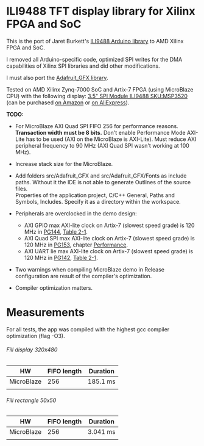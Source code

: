 # ILI9488 TFT display library for Xilinx FPGA and SoC

This is the port of Jaret Burkett's [ILI9488 Arduino library](https://github.com/jaretburkett/ILI9488) to AMD Xilinx FPGA and SoC.

I removed all Arduino-specific code, optimized SPI writes for the DMA capabilities
of Xilinx SPI libraries and did other modifications.

I must also port the [Adafruit_GFX library](https://github.com/adafruit/Adafruit-GFX-Library).

Tested on AMD Xilinx Zynq-7000 SoC and Artix-7 FPGA (using MicroBlaze CPU) with
the following display: [3.5" SPI Module ILI9488 SKU:MSP3520](http://www.lcdwiki.com/3.5inch_SPI_Module_ILI9488_SKU:MSP3520) (can be purchased [on Amazon](https://www.amazon.com/Hosyond-Display-Compatible-Mega2560-Development/dp/B0BWJHK4M6/ref=sr_1_1?crid=1JH7HIUGZU29J&keywords=3%2C5%22%2B480x320%2BSPI%2BTFT%2BILI9488&qid=1691653179&sprefix=3%2C5%2B480x320%2Bspi%2Btft%2Bili9488%2Caps%2C212&sr=8-1&th=1) or [on AliExpress](https://www.aliexpress.com/item/32995839609.html)).

**TODO:**

- For MicroBlaze AXI Quad SPI FIFO 256 for performance reasons. **Transaction width must be 8 bits.**
  Don't enable Performance Mode AXI-Lite has to be used (AXI on the MicroBlaze is AXI-Lite).
  Must reduce AXI peripheral frequency to 90 MHz (AXI Quad SPI wasn't working at 100 MHz).

- Increase stack size for the MicroBlaze.

- Add folders src/Adafruit_GFX and src/Adafruit_GFX/Fonts as include paths. Without it the IDE is not able to generate Outlines of the source files.  
  Properties of the application project, C/C++ General, Paths and Symbols, Includes. Specify it as a directory within the workspace.

- Peripherals are overclocked in the demo design:
  
  - AXI GPIO max AXI-lite clock on Artix-7 (slowest speed grade) is 120 MHz in [PG144](https://docs.xilinx.com/v/u/en-US/pg144-axi-gpio), [Table 2-1](https://docs.xilinx.com/pdf-viewer?file=https%3A%2F%2Fdocs.xilinx.com%2Fapi%2Fkhub%2Fdocuments%2F0c0ItRCmnYkoHpcYUCPkEA%2Fcontent%3FFt-Calling-App%3Dft%252Fturnkey-portal%26Ft-Calling-App-Version%3D4.2.26%26filename%3Dpg144-axi-gpio.pdf#G5.306784).
  - AXI Quad SPI max AXI-lite clock on Artix-7 (slowest speed grade) is 120 MHz in [PG153](https://docs.xilinx.com/r/en-US/pg153-axi-quad-spi), chapter [Performance](https://docs.xilinx.com/r/en-US/pg153-axi-quad-spi/Performance).
  - AXI UART lie max AXI-lite clock on Artix-7 (slowest speed grade) is 120 MHz in [PG142](https://docs.xilinx.com/v/u/en-US/pg142-axi-uartlite), [Table 2-1](https://docs.xilinx.com/pdf-viewer?file=https%3A%2F%2Fdocs.xilinx.com%2Fapi%2Fkhub%2Fdocuments%2FdB1MAeh~uLG7FE62a5_QbA%2Fcontent%3FFt-Calling-App%3Dft%252Fturnkey-portal%26Ft-Calling-App-Version%3D4.2.26%26filename%3Dpg142-axi-uartlite.pdf#G5.309065).

- Two warnings when compiling MicroBlaze demo in Release configuration are result of the compiler's optimization.

- Compiler optimization matters.

# Measurements

For all tests, the app was compiled with the highest gcc compiler optimization (flag -O3).

###### Fill display 320x480

| HW         | FIFO length | Duration |
| ---------- | ----------- | -------- |
| MicroBlaze | 256         | 185.1 ms |
|            |             |          |

###### Fill rectangle 50x50

| HW         | FIFO length | Duration |
| ---------- | ----------- | -------- |
| MicroBlaze | 256         | 3.041 ms |
|            |             |          |

